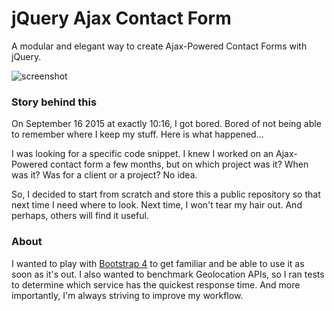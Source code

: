 # jQuery Ajax Contact Form
A modular and elegant way to create Ajax-Powered Contact Forms with jQuery.

![screenshot](https://cloud.githubusercontent.com/assets/1778633/9898400/0723de50-5c7c-11e5-9034-005f0c2a7929.png)

### Story behind this
On September 16 2015 at exactly 10:16, I got bored. Bored of not being able to remember where I keep my stuff. Here is what happened...

I was looking for a specific code snippet. I knew I worked on an Ajax-Powered contact form a few months, but on which project was it? When was it? Was for a client or a project? No idea.

So, I decided to start from scratch and store this a public repository so that next time I need where to look. Next time, I won't tear my hair out. And perhaps, others will find it useful.

### About
I wanted to play with [Bootstrap 4](http://blog.getbootstrap.com/2015/08/19/bootstrap-4-alpha/) to get familiar and be able to use it as soon as it's out. I also wanted to benchmark Geolocation APIs, so I ran tests to determine which service has the quickest response time. And more importantly, I'm always striving to improve my workflow.